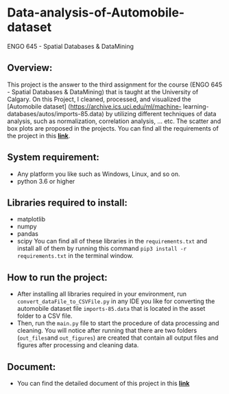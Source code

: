 # Data-analysis-of-Automobile-dataset

ENGO 645 - Spatial Databases & DataMining

## Overview:
This project is the answer to the third assignment for the course (ENGO 645 - Spatial Databases & DataMining) that is taught at the University of Calgary. On this Project, I cleaned, processed, and visualized the [Automobile dataset] (https://archive.ics.uci.edu/ml/machine-
learning-databases/autos/imports-85.data) by utilizing different techniques of data analysis, such as normalization, correlation analysis, ... etc. The scatter and box plots are proposed in the projects. You can find all the requirements of the project in this [**link**](https://drive.google.com/file/d/1GriSoKZpZ0bY5_geqha-zzAvEzkh6SHS/view?usp=sharing). 


## System requirement:
- Any platform you like such as Windows, Linux, and so on. 
- python 3.6 or higher

## Libraries required to install:
- matplotlib
- numpy
- pandas
- scipy
You can find all of these libraries in the `requirements.txt` and install all of them by running this command `pip3 install -r requirements.txt` in the terminal window.

## How to run the project:
* After installing all libraries required in your environment, run `convert_dataFile_to_CSVFile.py` in any IDE you like for converting the automobile dataset file `imports-85.data` that is located in the asset folder to a CSV file. 
* Then, run the `main.py` file to start the procedure of data processing and cleaning. You will notice after running that there are two folders (`out_files`and `out_figures`) are created that contain all output files and figures after processing and cleaning data. 

## Document:
- You can find the detailed document of this project in this [**link**](https://drive.google.com/file/d/1b37PRiQcYvk_X5e9WM4VFKdGudOEjIfM/view?usp=sharing)
